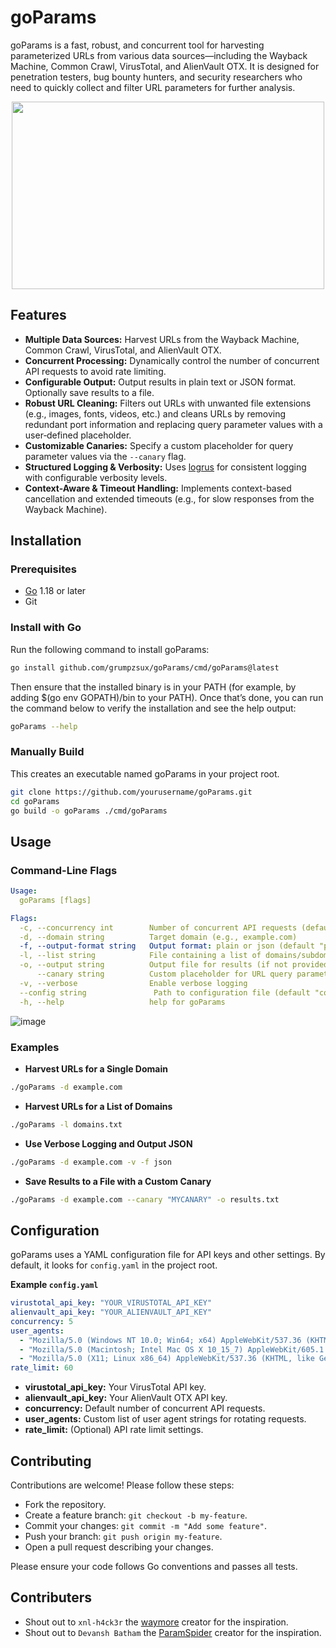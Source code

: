# goParams

goParams is a fast, robust, and concurrent tool for harvesting parameterized URLs from various data sources—including the Wayback Machine, Common Crawl, VirusTotal, and AlienVault OTX. It is designed for penetration testers, bug bounty hunters, and security researchers who need to quickly collect and filter URL parameters for further analysis.
<p align="center">
<img src="https://github.com/user-attachments/assets/455b3ef2-d35e-4277-809b-78958f45225a" width=500 height=300>
</p>

## Features

- **Multiple Data Sources:** Harvest URLs from the Wayback Machine, Common Crawl, VirusTotal, and AlienVault OTX.
- **Concurrent Processing:** Dynamically control the number of concurrent API requests to avoid rate limiting.
- **Configurable Output:** Output results in plain text or JSON format. Optionally save results to a file.
- **Robust URL Cleaning:** Filters out URLs with unwanted file extensions (e.g., images, fonts, videos, etc.) and cleans URLs by removing redundant port information and replacing query parameter values with a user‑defined placeholder.
- **Customizable Canaries:** Specify a custom placeholder for query parameter values via the `--canary` flag.
- **Structured Logging & Verbosity:** Uses [logrus](https://github.com/sirupsen/logrus) for consistent logging with configurable verbosity levels.
- **Context-Aware & Timeout Handling:** Implements context-based cancellation and extended timeouts (e.g., for slow responses from the Wayback Machine).

## Installation

### Prerequisites

- [Go](https://golang.org/) 1.18 or later
- Git

### Install with Go
Run the following command to install goParams:
```bash
go install github.com/grumpzsux/goParams/cmd/goParams@latest
```
Then ensure that the installed binary is in your PATH (for example, by adding $(go env GOPATH)/bin to your PATH). Once that’s done, you can run the command below to verify the installation and see the help output:
```bash
goParams --help
```

### Manually Build
This creates an executable named goParams in your project root.
```bash
git clone https://github.com/yourusername/goParams.git
cd goParams
go build -o goParams ./cmd/goParams
```

## Usage

### Command-Line Flags
```yaml
Usage:
  goParams [flags]

Flags:
  -c, --concurrency int        Number of concurrent API requests (default 5)
  -d, --domain string          Target domain (e.g., example.com)
  -f, --output-format string   Output format: plain or json (default "plain")
  -l, --list string            File containing a list of domains/subdomains
  -o, --output string          Output file for results (if not provided, prints to stdout)
      --canary string          Custom placeholder for URL query parameters when cleaning URLs (default "PLACEHOLDER")
  -v, --verbose                Enable verbose logging
  --config string               Path to configuration file (default "config.yaml")
  -h, --help                   help for goParams
```

![image](https://github.com/user-attachments/assets/50b38bed-5a5f-4751-b967-461824e38ad7)

### Examples
- **Harvest URLs for a Single Domain**
```bash
./goParams -d example.com
```
- **Harvest URLs for a List of Domains**
```bash
./goParams -l domains.txt
```
- **Use Verbose Logging and Output JSON**
```bash
./goParams -d example.com -v -f json
```
- **Save Results to a File with a Custom Canary**
```bash
./goParams -d example.com --canary "MYCANARY" -o results.txt
```
## Configuration
goParams uses a YAML configuration file for API keys and other settings. By default, it looks for `config.yaml` in the project root.

**Example `config.yaml`**
```yaml
virustotal_api_key: "YOUR_VIRUSTOTAL_API_KEY"
alienvault_api_key: "YOUR_ALIENVAULT_API_KEY"
concurrency: 5
user_agents:
  - "Mozilla/5.0 (Windows NT 10.0; Win64; x64) AppleWebKit/537.36 (KHTML, like Gecko)"
  - "Mozilla/5.0 (Macintosh; Intel Mac OS X 10_15_7) AppleWebKit/605.1.15 (KHTML, like Gecko)"
  - "Mozilla/5.0 (X11; Linux x86_64) AppleWebKit/537.36 (KHTML, like Gecko)"
rate_limit: 60
```
- **virustotal_api_key:** Your VirusTotal API key.
- **alienvault_api_key:** Your AlienVault OTX API key.
- **concurrency:** Default number of concurrent API requests.
- **user_agents:** Custom list of user agent strings for rotating requests.
- **rate_limit:** (Optional) API rate limit settings.

## Contributing
Contributions are welcome! Please follow these steps:

- Fork the repository.
- Create a feature branch: `git checkout -b my-feature`.
- Commit your changes: `git commit -m "Add some feature"`.
- Push your branch: `git push origin my-feature`.
- Open a pull request describing your changes.

Please ensure your code follows Go conventions and passes all tests.

## Contributers
- Shout out to `xnl-h4ck3r` the <a href="https://github.com/xnl-h4ck3r/waymore">waymore</a> creator for the inspiration.
- Shout out to `Devansh Batham` the <a href="https://github.com/devanshbatham/ParamSpider">ParamSpider</a> creator for the inspiration.





